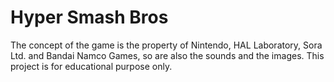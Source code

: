 # Hyper Smash Bros

The concept of the game is the property of Nintendo, HAL Laboratory, Sora Ltd. and Bandai Namco Games, so are also the sounds and the images.
This project is for educational purpose only.